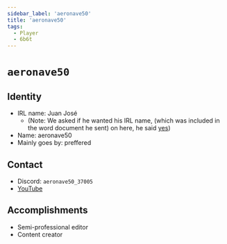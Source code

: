 ```yaml
---
sidebar_label: 'aeronave50'
title: 'aeronave50'
tags:
  - Player
  - 6b6t
---
```


# `aeronave50`

## Identity
* IRL name: Juan José 
  * (Note: We asked if he wanted his IRL name, (which was included in the word document he sent) on here, he said [yes](../../../static/img/screenshots/proof.png))
* Name: aeronave50
* Mainly goes by: preffered

## Contact
* Discord: `aeronave50_37005`
* [YouTube](https://www.youtube.com/@Aeronave50)

## Accomplishments
* Semi-professional editor
* Content creator